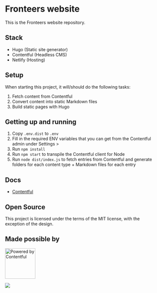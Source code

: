 # Fronteers website

This is the Fronteers website repository.

## Stack

- Hugo (Static site generator)
- Contentful (Headless CMS)
- Netlify (Hosting)

## Setup

When starting this project, it will/should do the following tasks:

1. Fetch content from Contentful
2. Convert content into static Markdown files
3. Build static pages with Hugo

## Getting up and running

1. Copy `.env.dist` to `.env`
2. Fill in the required ENV variables that you can get from the Contentful admin under Settings >
3. Run `npm install`
4. Run `npm start` to transpile the Contentful client for Node
5. Run `node dist/index.js` to fetch entries from Contentful and generate folders for each content type + Markdown files for each entry

## Docs

- [Contentful](docs/contentful.md)

## Open Source

This project is licensed under the terms of the MIT license, with the exception of the design.

## Made possible by
<a href="https://www.contentful.com/" rel="nofollow" target="_blank" style="max-width:100px;width:100px"><img src="https://images.ctfassets.net/fo9twyrwpveg/44baP9Gtm8qE2Umm8CQwQk/c43325463d1cb5db2ef97fca0788ea55/PoweredByContentful_LightBackground.svg" style="max-width:100px;width:100px;" width="150px" alt="Powered by Contentful" /></a>

<a href="https://www.netlify.com">
  <img src="https://www.netlify.com/img/global/badges/netlify-dark.svg"/>
</a>
